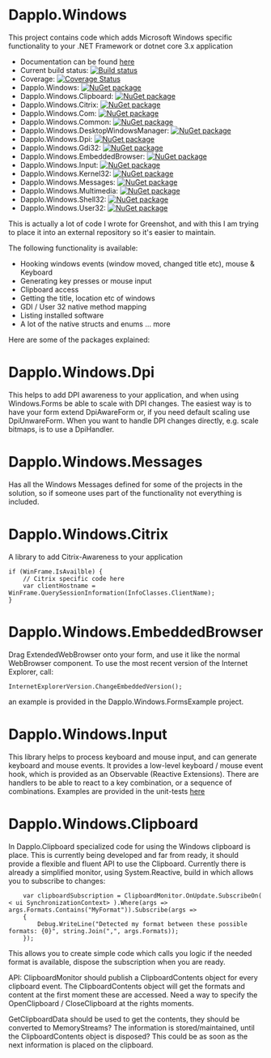 # Dapplo.Windows
This project contains code which adds Microsoft Windows specific functionality to your .NET Framework or dotnet core 3.x application

- Documentation can be found [here](http://www.dapplo.net/documentation/Dapplo.Windows)
- Current build status: [![Build status](https://ci.appveyor.com/api/projects/status/n99jafhbbp74n2w7?svg=true)](https://ci.appveyor.com/project/dapplo/dapplo-windows)
- Coverage: [![Coverage Status](https://coveralls.io/repos/github/dapplo/Dapplo.Windows/badge.svg?branch=master)](https://coveralls.io/github/dapplo/Dapplo.Windows?branch=master)
- Dapplo.Windows: [![NuGet package](https://img.shields.io/nuget/v/Dapplo.Windows.svg)](https://www.nuget.org/packages/Dapplo.Windows)
- Dapplo.Windows.Clipboard: [![NuGet package](https://img.shields.io/nuget/v/Dapplo.Windows.Clipboard.svg)](https://www.nuget.org/packages/Dapplo.Windows.Clipboard)
- Dapplo.Windows.Citrix: [![NuGet package](https://img.shields.io/nuget/v/Dapplo.Windows.Citrix.svg)](https://www.nuget.org/packages/Dapplo.Windows.Citrix)
- Dapplo.Windows.Com: [![NuGet package](https://img.shields.io/nuget/v/Dapplo.Windows.Com.svg)](https://www.nuget.org/packages/Dapplo.Windows.Com)
- Dapplo.Windows.Common: [![NuGet package](https://img.shields.io/nuget/v/Dapplo.Windows.Common.svg)](https://www.nuget.org/packages/Dapplo.Windows.Common)
- Dapplo.Windows.DesktopWindowsManager: [![NuGet package](https://img.shields.io/nuget/v/Dapplo.Windows.DesktopWindowsManager.svg)](https://www.nuget.org/packages/Dapplo.Windows.DesktopWindowsManager)
- Dapplo.Windows.Dpi: [![NuGet package](https://img.shields.io/nuget/v/Dapplo.Windows.Dpi.svg)](https://www.nuget.org/packages/Dapplo.Windows.Dpi)
- Dapplo.Windows.Gdi32: [![NuGet package](https://img.shields.io/nuget/v/Dapplo.Windows.Gdi32.svg)](https://www.nuget.org/packages/Dapplo.Windows.Gdi32)
- Dapplo.Windows.EmbeddedBrowser: [![NuGet package](https://img.shields.io/nuget/v/Dapplo.Windows.EmbeddedBrowser.svg)](https://www.nuget.org/packages/Dapplo.Windows.EmbeddedBrowser)
- Dapplo.Windows.Input: [![NuGet package](https://img.shields.io/nuget/v/Dapplo.Windows.Input.svg)](https://www.nuget.org/packages/Dapplo.Windows.Input)
- Dapplo.Windows.Kernel32: [![NuGet package](https://img.shields.io/nuget/v/Dapplo.Windows.Kernel32.svg)](https://www.nuget.org/packages/Dapplo.Windows.Kernel32)
- Dapplo.Windows.Messages: [![NuGet package](https://img.shields.io/nuget/v/Dapplo.Windows.Messages.svg)](https://www.nuget.org/packages/Dapplo.Windows.Messages)
- Dapplo.Windows.Multimedia: [![NuGet package](https://img.shields.io/nuget/v/Dapplo.Windows.Multimedia.svg)](https://www.nuget.org/packages/Dapplo.Windows.Multimedia)
- Dapplo.Windows.Shell32: [![NuGet package](https://img.shields.io/nuget/v/Dapplo.Windows.Shell32.svg)](https://www.nuget.org/packages/Dapplo.Windows.Shell32)
- Dapplo.Windows.User32: [![NuGet package](https://img.shields.io/nuget/v/Dapplo.Windows.User32.svg)](https://www.nuget.org/packages/Dapplo.Windows.User32)

This is actually a lot of code I wrote for Greenshot, and with this I am trying to place it into an external repository so it's easier to maintain.

The following functionality is available:
* Hooking windows events (window moved, changed title etc), mouse & Keyboard
* Generating key presses or mouse input
* Clipboard access
* Getting the title, location etc of windows
* GDI / User 32 native method mapping
* Listing installed software
* A lot of the native structs and enums
... more


Here are some of the packages explained:

# Dapplo.Windows.Dpi
This helps to add DPI awareness to your application, and when using Windows.Forms be able to scale with DPI changes.
The easiest way is to have your form extend DpiAwareForm or, if you need default scaling use DpiUnwareForm.
When you want to handle DPI changes directly, e.g. scale bitmaps, is to use a DpiHandler.

# Dapplo.Windows.Messages
Has all the Windows Messages defined for some of the projects in the solution, so if someone uses part of the functionality not everything is included.

# Dapplo.Windows.Citrix
A library to add Citrix-Awareness to your application
```
if (WinFrame.IsAvailble) {
	// Citrix specific code here
	var clientHostname = WinFrame.QuerySessionInformation(InfoClasses.ClientName);
}
```

# Dapplo.Windows.EmbeddedBrowser
Drag ExtendedWebBrowser onto your form, and use it like the normal WebBrowser component.
To use the most recent version of the Internet Explorer, call:
```
InternetExplorerVersion.ChangeEmbeddedVersion();
```
an example is provided in the Dapplo.Windows.FormsExample project.

# Dapplo.Windows.Input
This library helps to process keyboard and mouse input, and can generate keyboard and mouse events.
It provides a low-level keyboard / mouse event hook, which is provided as an Observable (Reactive Extensions).
There are handlers to be able to react to a key combination, or a sequence of combinations.
Examples are provided in the unit-tests [here](https://github.com/dapplo/Dapplo.Windows/blob/master/src/Dapplo.Windows.Tests/KeyboardHookTests.cs)


# Dapplo.Windows.Clipboard
In Dapplo.Clipboard specialized code for using the Windows clipboard is place.
This is currently being developed and far from ready, it should provide a flexible and fluent API to use the Clipboard.
Currently there is already a simplified monitor, using System.Reactive, build in which allows you to subscribe to changes:
```
	var clipboardSubscription = ClipboardMonitor.OnUpdate.SubscribeOn( < ui SynchronizationContext> ).Where(args => args.Formats.Contains("MyFormat")).Subscribe(args =>
	{
		Debug.WriteLine("Detected my format between these possible formats: {0}", string.Join(",", args.Formats));
	});
```
This allows you to create simple code which calls you logic if the needed format is available, dispose the subscription when you are ready.

API:
ClipboardMonitor should publish a ClipboardContents object for every clipboard event.
The ClipboardContents object will get the formats and content at the first moment these are accessed.
Need a way to specify the OpenClipboard / CloseClipboard at the rights moments.

GetClipboardData should be used to get the contents, they should be converted to MemoryStreams?
The information is stored/maintained, until the ClipboardContents object is disposed?
This could be as soon as the next information is placed on the clipboard.
